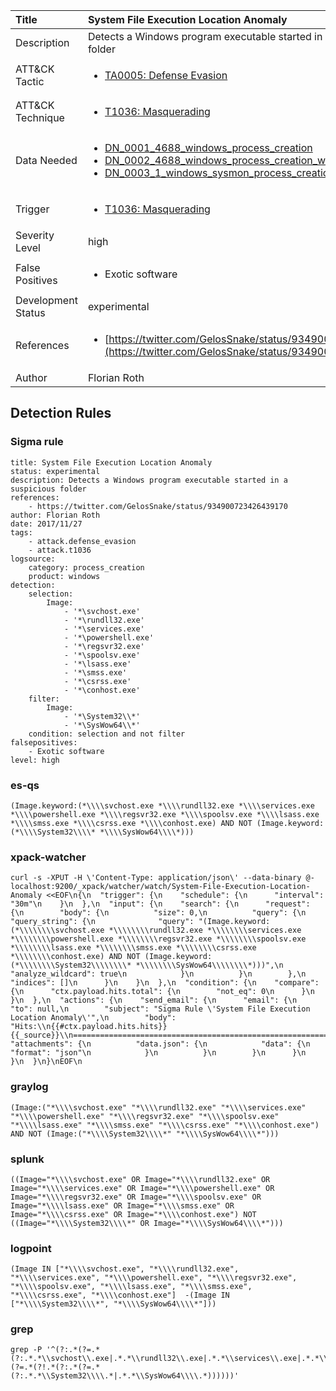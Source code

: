 | Title                | System File Execution Location Anomaly                                                                                                                                                 |
|:---------------------|:------------------------------------------------------------------------------------------------------------------------------------------------------------|
| Description          | Detects a Windows program executable started in a suspicious folder                                                                                                                                           |
| ATT&amp;CK Tactic    | <ul><li>[TA0005: Defense Evasion](https://attack.mitre.org/tactics/TA0005)</li></ul>  |
| ATT&amp;CK Technique | <ul><li>[T1036: Masquerading](https://attack.mitre.org/techniques/T1036)</li></ul>                             |
| Data Needed          | <ul><li>[DN_0001_4688_windows_process_creation](../Data_Needed/DN_0001_4688_windows_process_creation.md)</li><li>[DN_0002_4688_windows_process_creation_with_commandline](../Data_Needed/DN_0002_4688_windows_process_creation_with_commandline.md)</li><li>[DN_0003_1_windows_sysmon_process_creation](../Data_Needed/DN_0003_1_windows_sysmon_process_creation.md)</li></ul>                                                         |
| Trigger              | <ul><li>[T1036: Masquerading](../Triggers/T1036.md)</li></ul>  |
| Severity Level       | high                                                                                                                                                 |
| False Positives      | <ul><li>Exotic software</li></ul>                                                                  |
| Development Status   | experimental                                                                                                                                                |
| References           | <ul><li>[https://twitter.com/GelosSnake/status/934900723426439170](https://twitter.com/GelosSnake/status/934900723426439170)</li></ul>                                                          |
| Author               | Florian Roth                                                                                                                                                |


## Detection Rules

### Sigma rule

```
title: System File Execution Location Anomaly
status: experimental
description: Detects a Windows program executable started in a suspicious folder
references:
    - https://twitter.com/GelosSnake/status/934900723426439170
author: Florian Roth
date: 2017/11/27
tags:
    - attack.defense_evasion
    - attack.t1036
logsource:
    category: process_creation
    product: windows
detection:
    selection:
        Image:
            - '*\svchost.exe'
            - '*\rundll32.exe'
            - '*\services.exe'
            - '*\powershell.exe'
            - '*\regsvr32.exe'
            - '*\spoolsv.exe'
            - '*\lsass.exe'
            - '*\smss.exe'
            - '*\csrss.exe'
            - '*\conhost.exe'
    filter:
        Image:
            - '*\System32\\*'
            - '*\SysWow64\\*'
    condition: selection and not filter
falsepositives:
    - Exotic software
level: high

```





### es-qs
    
```
(Image.keyword:(*\\\\svchost.exe *\\\\rundll32.exe *\\\\services.exe *\\\\powershell.exe *\\\\regsvr32.exe *\\\\spoolsv.exe *\\\\lsass.exe *\\\\smss.exe *\\\\csrss.exe *\\\\conhost.exe) AND NOT (Image.keyword:(*\\\\System32\\\\* *\\\\SysWow64\\\\*)))
```


### xpack-watcher
    
```
curl -s -XPUT -H \'Content-Type: application/json\' --data-binary @- localhost:9200/_xpack/watcher/watch/System-File-Execution-Location-Anomaly <<EOF\n{\n  "trigger": {\n    "schedule": {\n      "interval": "30m"\n    }\n  },\n  "input": {\n    "search": {\n      "request": {\n        "body": {\n          "size": 0,\n          "query": {\n            "query_string": {\n              "query": "(Image.keyword:(*\\\\\\\\svchost.exe *\\\\\\\\rundll32.exe *\\\\\\\\services.exe *\\\\\\\\powershell.exe *\\\\\\\\regsvr32.exe *\\\\\\\\spoolsv.exe *\\\\\\\\lsass.exe *\\\\\\\\smss.exe *\\\\\\\\csrss.exe *\\\\\\\\conhost.exe) AND NOT (Image.keyword:(*\\\\\\\\System32\\\\\\\\* *\\\\\\\\SysWow64\\\\\\\\*)))",\n              "analyze_wildcard": true\n            }\n          }\n        },\n        "indices": []\n      }\n    }\n  },\n  "condition": {\n    "compare": {\n      "ctx.payload.hits.total": {\n        "not_eq": 0\n      }\n    }\n  },\n  "actions": {\n    "send_email": {\n      "email": {\n        "to": null,\n        "subject": "Sigma Rule \'System File Execution Location Anomaly\'",\n        "body": "Hits:\\n{{#ctx.payload.hits.hits}}{{_source}}\\n================================================================================\\n{{/ctx.payload.hits.hits}}",\n        "attachments": {\n          "data.json": {\n            "data": {\n              "format": "json"\n            }\n          }\n        }\n      }\n    }\n  }\n}\nEOF\n
```


### graylog
    
```
(Image:("*\\\\svchost.exe" "*\\\\rundll32.exe" "*\\\\services.exe" "*\\\\powershell.exe" "*\\\\regsvr32.exe" "*\\\\spoolsv.exe" "*\\\\lsass.exe" "*\\\\smss.exe" "*\\\\csrss.exe" "*\\\\conhost.exe") AND NOT (Image:("*\\\\System32\\\\*" "*\\\\SysWow64\\\\*")))
```


### splunk
    
```
((Image="*\\\\svchost.exe" OR Image="*\\\\rundll32.exe" OR Image="*\\\\services.exe" OR Image="*\\\\powershell.exe" OR Image="*\\\\regsvr32.exe" OR Image="*\\\\spoolsv.exe" OR Image="*\\\\lsass.exe" OR Image="*\\\\smss.exe" OR Image="*\\\\csrss.exe" OR Image="*\\\\conhost.exe") NOT ((Image="*\\\\System32\\\\*" OR Image="*\\\\SysWow64\\\\*")))
```


### logpoint
    
```
(Image IN ["*\\\\svchost.exe", "*\\\\rundll32.exe", "*\\\\services.exe", "*\\\\powershell.exe", "*\\\\regsvr32.exe", "*\\\\spoolsv.exe", "*\\\\lsass.exe", "*\\\\smss.exe", "*\\\\csrss.exe", "*\\\\conhost.exe"]  -(Image IN ["*\\\\System32\\\\*", "*\\\\SysWow64\\\\*"]))
```


### grep
    
```
grep -P '^(?:.*(?=.*(?:.*.*\\svchost\\.exe|.*.*\\rundll32\\.exe|.*.*\\services\\.exe|.*.*\\powershell\\.exe|.*.*\\regsvr32\\.exe|.*.*\\spoolsv\\.exe|.*.*\\lsass\\.exe|.*.*\\smss\\.exe|.*.*\\csrss\\.exe|.*.*\\conhost\\.exe))(?=.*(?!.*(?:.*(?=.*(?:.*.*\\System32\\\\.*|.*.*\\SysWow64\\\\.*))))))'
```



